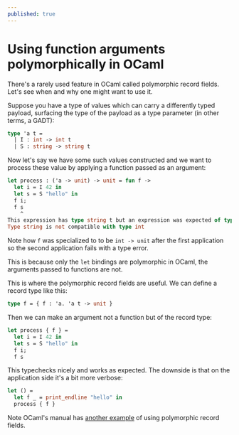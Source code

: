 ```yaml
---
published: true
---
```


# Using function arguments polymorphically in OCaml

There's a rarely used feature in OCaml called polymorphic record fields. Let's
see when and why one might want to use it.

Suppose you have a type of values which can carry a differently typed payload,
surfacing the type of the payload as a type parameter (in other terms, a GADT):
```ocaml
type 'a t =
  | I : int -> int t
  | S : string -> string t
```

Now let's say we have some such values constructed and we want to process these
value by applying a function passed as an argument:
```ocaml
let process : ('a -> unit) -> unit = fun f ->
  let i = I 42 in
  let s = S "hello" in
  f i;
  f s
    ^
This expression has type string t but an expression was expected of type int t
Type string is not compatible with type int
```

Note how `f` was specialized to to be `int -> unit` after the first application
so the second application fails with a type error.

This is because only the `let` bindings are polymorphic in OCaml, the
arguments passed to functions are not.

This is where the polymorphic record fields are useful. We can define a record
type like this:
```ocaml
type f = { f : 'a. 'a t -> unit }
```

Then we can make an argument not a function but of the record type:
```ocaml
let process { f } =
  let i = I 42 in
  let s = S "hello" in
  f i;
  f s
```

This typechecks nicely and works as expected. The downside is that on the
application side it's a bit more verbose:
```ocaml
let () = 
  let f _ = print_endline "hello" in
  process { f }
```

Note OCaml's manual has [another example][1] of using polymorphic record
fields.

[1]: https://ocaml.org/manual/5.1/polymorphism.html#s%3Ahigher-rank-poly
